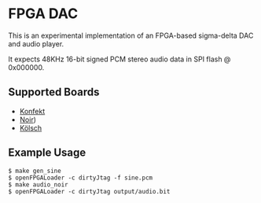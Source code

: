# FPGA DAC

This is an experimental implementation of an FPGA-based sigma-delta DAC and audio player.

It expects 48KHz 16-bit signed PCM stereo audio data in SPI flash @ 0x000000.

## Supported Boards

* [Konfekt](https://machdyne.com/product/konfekt-computer/)
* [Noir](https://machdyne.com/product/noir-computer/))
* [Kölsch](https://machdyne.com/product/kolsch-computer/)

## Example Usage

```
$ make gen_sine
$ openFPGALoader -c dirtyJtag -f sine.pcm
$ make audio_noir
$ openFPGALoader -c dirtyJtag output/audio.bit
```
